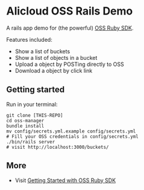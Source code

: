 # Alicloud OSS Rails Demo

A rails app demo for (the powerful) [OSS Ruby SDK][oss-ruby-sdk].

Features included:

- Show a list of buckets
- Show a list of objects in a bucket
- Upload a object by POSTing directly to OSS
- Download a object by click link

## Getting started

Run in your terminal:

    git clone [THIS-REPO]
    cd oss-manager
    bundle install
    mv config/secrets.yml.example config/secrets.yml
    # Fill your OSS credentials in config/secrets.yml
    ./bin/rails server
    # visit http://localhost:3000/buckets/

## More

- Visit [Getting Started with OSS Ruby SDK][get-started-with-sdk]

[oss-ruby-sdk]: http://www.rubydoc.info/gems/aliyun-sdk/0.1.4
[get-started-with-sdk]: http://www.rubydoc.info/gems/aliyun-sdk/0.1.4
